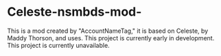 # Celeste-nsmbds-mod-
This is a mod created by "AccountNameTag," it is based on Celeste, by Maddy Thorson, and uses. 
This project is currently early in development.
This project is currently unavailable.
